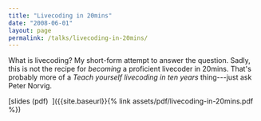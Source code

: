 ```yaml
---
title: "Livecoding in 20mins"
date: "2008-06-01"
layout: page
permalink: /talks/livecoding-in-20mins/
---
```


What is livecoding? My short-form attempt to answer the question. Sadly, this is not
the recipe for _becoming_ a proficient livecoder in 20mins. That's probably more
of a _Teach yourself livecoding in ten years_ thing---just ask Peter Norvig.

[slides (pdf)&nbsp;&nbsp;<i class="fas fa-chalkboard-teacher fa-2x"></i>]({{site.baseurl}}{% link assets/pdf/livecoding-in-20mins.pdf %})
